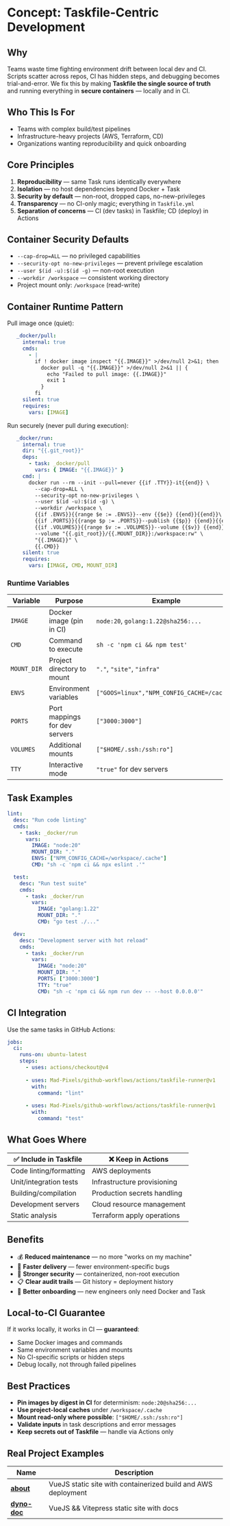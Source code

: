 # Concept: Taskfile-Centric Development
## Why
Teams waste time fighting environment drift between local dev and CI. 
Scripts scatter across repos, CI has hidden steps, and debugging becomes trial-and-error. 
We fix this by making **Taskfile the single source of truth** and running everything in **secure containers** — locally and in CI.

## Who This Is For
- Teams with complex build/test pipelines
- Infrastructure-heavy projects (AWS, Terraform, CD)
- Organizations wanting reproducibility and quick onboarding

## Core Principles
1. **Reproducibility** — same Task runs identically everywhere
2. **Isolation** — no host dependencies beyond Docker + Task
3. **Security by default** — non-root, dropped caps, no-new-privileges
4. **Transparency** — no CI-only magic; everything in `Taskfile.yml`
5. **Separation of concerns** — CI (dev tasks) in Taskfile; CD (deploy) in Actions

## Container Security Defaults
- `--cap-drop=ALL` — no privileged capabilities
- `--security-opt no-new-privileges` — prevent privilege escalation
- `--user $(id -u):$(id -g)` — non-root execution
- `--workdir /workspace` — consistent working directory
- Project mount only: `/workspace` (read-write)

## Container Runtime Pattern
Pull image once (quiet):
```yaml
   _docker/pull:
     internal: true
     cmds:
       - |
         if ! docker image inspect "{{.IMAGE}}" >/dev/null 2>&1; then
           docker pull -q "{{.IMAGE}}" >/dev/null 2>&1 || {
             echo "Failed to pull image: {{.IMAGE}}"
             exit 1
           }
         fi
     silent: true
     requires:
       vars: [IMAGE]
```
Run securely (never pull during execution):
```yaml
   _docker/run:
     internal: true
     dir: "{{.git_root}}"
     deps:
       - task: _docker/pull
         vars: { IMAGE: "{{.IMAGE}}" }
     cmd: |
       docker run --rm --init --pull=never {{if .TTY}}-it{{end}} \
         --cap-drop=ALL \
         --security-opt no-new-privileges \
         --user $(id -u):$(id -g) \
         --workdir /workspace \
         {{if .ENVS}}{{range $e := .ENVS}}--env {{$e}} {{end}}{{end}}\
         {{if .PORTS}}{{range $p := .PORTS}}--publish {{$p}} {{end}}{{end}}\
         {{if .VOLUMES}}{{range $v := .VOLUMES}}--volume {{$v}} {{end}}{{end}}\
         --volume "{{.git_root}}/{{.MOUNT_DIR}}:/workspace:rw" \
         "{{.IMAGE}}" \
         {{.CMD}}
     silent: true
     requires:
       vars: [IMAGE, CMD, MOUNT_DIR]
```

### Runtime Variables
| Variable | Purpose | Example |
|---|---|---|
|`IMAGE`|Docker image (pin in CI)|`node:20`, `golang:1.22@sha256:...`|
|`CMD`|Command to execute|`sh -c 'npm ci && npm test'`|
|`MOUNT_DIR`|Project directory to mount|`"."`, `"site"`, `"infra"`|
|`ENVS`|Environment variables|`["GOOS=linux","NPM_CONFIG_CACHE=/cache"]`|
|`PORTS`|Port mappings for dev servers|`["3000:3000"]`|
|`VOLUMES`|Additional mounts|`["$HOME/.ssh:/ssh:ro"]`|
|`TTY`|Interactive mode|`"true"` for dev servers|

## Task Examples
```yaml
lint:
  desc: "Run code linting"
  cmds:
    - task: _docker/run
      vars:
        IMAGE: "node:20"
        MOUNT_DIR: "."
        ENVS: ["NPM_CONFIG_CACHE=/workspace/.cache"]
        CMD: "sh -c 'npm ci && npx eslint .'"

  test:
    desc: "Run test suite"
    cmds:
      - task: _docker/run
        vars:
          IMAGE: "golang:1.22"
          MOUNT_DIR: "."
          CMD: "go test ./..."

  dev:
    desc: "Development server with hot reload"
    cmds:
      - task: _docker/run
        vars:
          IMAGE: "node:20"
          MOUNT_DIR: "."
          PORTS: ["3000:3000"]
          TTY: "true"
          CMD: "sh -c 'npm ci && npm run dev -- --host 0.0.0.0'"
```

## CI Integration
Use the same tasks in GitHub Actions:
```yaml
jobs:
  ci:
    runs-on: ubuntu-latest
    steps:
      - uses: actions/checkout@v4
         
      - uses: Mad-Pixels/github-workflows/actions/taskfile-runner@v1
        with:
          command: "lint"
             
      - uses: Mad-Pixels/github-workflows/actions/taskfile-runner@v1
        with:
          command: "test"
```

## What Goes Where
|✅ Include in Taskfile|❌ Keep in Actions|
|---|---|
|Code linting/formatting|AWS deployments|
|Unit/integration tests|Infrastructure provisioning|
|Building/compilation|Production secrets handling|
|Development servers|Cloud resource management|
|Static analysis|Terraform apply operations|

## Benefits
- 💰 **Reduced maintenance** — no more "works on my machine"
- 🚀 **Faster delivery** — fewer environment-specific bugs
- 🔐 **Stronger security** — containerized, non-root execution
- 📋 **Clear audit trails** — Git history = deployment history
- 🧠 **Better onboarding** — new engineers only need Docker and Task

## Local-to-CI Guarantee
If it works locally, it works in CI — **guaranteed**:
- Same Docker images and commands
- Same environment variables and mounts  
- No CI-specific scripts or hidden steps
- Debug locally, not through failed pipelines

## Best Practices
- **Pin images by digest in CI** for determinism: `node:20@sha256:...`
- **Use project-local caches** under `/workspace/.cache`
- **Mount read-only where possible**: `["$HOME/.ssh:/ssh:ro"]`
- **Validate inputs** in task descriptions and error messages
- **Keep secrets out of Taskfile** — handle via Actions only

## Real Project Examples
| Name | Description |
|---|---|
|**[about](https://github.com/mr-chelyshkin/about)**|VueJS static site with containerized build and AWS deployment|
|**[dyno-doc](https://github.com/Mad-Pixels/go-dyno-docs)**|VueJS && Vitepress static site with docs|
